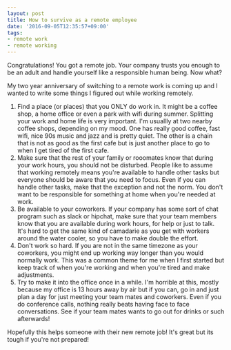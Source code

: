 ```yaml
---
layout: post
title: How to survive as a remote employee
date: '2016-09-05T12:35:57+09:00'
tags:
- remote work
- remote working
---
```


Congratulations! You got a remote job. Your company trusts you enough to be an adult and handle yourself like a responsible human being. Now what?

My two year anniversary of switching to a remote work is coming up and I wanted to write some things I figured out while working remotely.

1. Find a place (or places) that you ONLY do work in. It might be a coffee shop, a home office or even a park with wifi during summer. Splitting your work and home life is very important. I'm usuallly at two nearby coffee shops, depending on my mood. One has really good coffee, fast wifi, nice 90s music and jazz and is pretty quiet. The other is a chain that is not as good as the first cafe but is just another place to go to when I get tired of the first cafe.
2. Make sure that the rest of your family or rooomates know that during your work hours, you should not be disturbed. People like to assume that working remotely means you're available to handle other tasks but everyone should be aware that you need to focus. Even if you can handle other tasks, make that the exception and not the norm. You don't want to be responsible for something at home when you're needed at work.
3. Be available to your coworkers. If your company has some sort of chat program such as slack or hipchat, make sure that your team members know that you are available during work hours, for help or just to talk. It's hard to get the same kind of camadarie as you get with workers around the water cooler, so you have to make double the effort.
4. Don't work so hard. If you are not in the same timezone as your coworkers, you might end up working way longer than you would normally work. This was a common theme for me when I first started but keep track of when you're working and when you're tired and make adjustments.
5. Try to make it into the office once in a while. I'm horrible at this, mostly because my office is 13 hours away by air but if you can, go in and just plan a day for just meeting your team mates and coworkers. Even if you do conference calls, nothing really beats having face to face conversations. See if your team mates wants to go out for drinks or such afterwards!

Hopefully this helps someone with their new remote job! It's great but its tough if you're not prepared!
